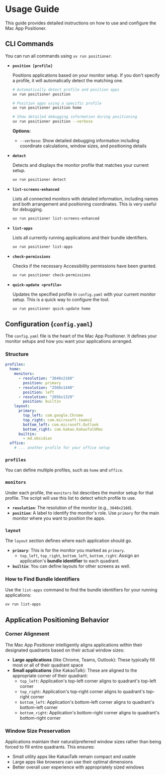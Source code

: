 # Usage Guide

This guide provides detailed instructions on how to use and configure the Mac App Positioner.

## CLI Commands

You can run all commands using `uv run positioner`.

-   **`position [profile]`**

    Positions applications based on your monitor setup. If you don't specify a profile, it will automatically detect the matching one.

    ```bash
    # Automatically detect profile and position apps
    uv run positioner position

    # Position apps using a specific profile
    uv run positioner position home

    # Show detailed debugging information during positioning
    uv run positioner position --verbose
    ```

    **Options:**
    - `--verbose`: Show detailed debugging information including coordinate calculations, window sizes, and positioning details

-   **`detect`**

    Detects and displays the monitor profile that matches your current setup.

    ```bash
    uv run positioner detect
    ```

-   **`list-screens-enhanced`**

    Lists all connected monitors with detailed information, including names and both arrangement and positioning coordinates. This is very useful for debugging.

    ```bash
    uv run positioner list-screens-enhanced
    ```

-   **`list-apps`**

    Lists all currently running applications and their bundle identifiers.

    ```bash
    uv run positioner list-apps
    ```

-   **`check-permissions`**

    Checks if the necessary Accessibility permissions have been granted.

    ```bash
    uv run positioner check-permissions
    ```

-   **`quick-update <profile>`**

    Updates the specified profile in `config.yaml` with your current monitor setup. This is a quick way to configure the tool.

    ```bash
    uv run positioner quick-update home
    ```

## Configuration (`config.yaml`)

The `config.yaml` file is the heart of the Mac App Positioner. It defines your monitor setups and how you want your applications arranged.

### Structure

```yaml
profiles:
  home:
    monitors:
      - resolution: "3840x2160"
        position: primary
      - resolution: "2560x1440"
        position: left
      - resolution: "2056x1329"
        position: builtin
    layout:
      primary:
        top_left: com.google.Chrome
        top_right: com.microsoft.teams2
        bottom_left: com.microsoft.Outlook
        bottom_right: com.kakao.KakaoTalkMac
      builtin:
        - md.obsidian
  office:
    # ... another profile for your office setup
```

### `profiles`

You can define multiple profiles, such as `home` and `office`.

### `monitors`

Under each profile, the `monitors` list describes the monitor setup for that profile. The script will use this list to detect which profile to use.

*   **`resolution`**: The resolution of the monitor (e.g., `3840x2160`).
*   **`position`**: A label to identify the monitor's role. Use `primary` for the main monitor where you want to position the apps.

### `layout`

The `layout` section defines where each application should go.

*   **`primary`**: This is for the monitor you marked as `primary`.
    *   `top_left`, `top_right`, `bottom_left`, `bottom_right`: Assign an application's **bundle identifier** to each quadrant.
*   **`builtin`**: You can define layouts for other screens as well.

### How to Find Bundle Identifiers

Use the `list-apps` command to find the bundle identifiers for your running applications:

```bash
uv run list-apps
```

## Application Positioning Behavior

### Corner Alignment

The Mac App Positioner intelligently aligns applications within their designated quadrants based on their actual window sizes:

- **Large applications** (like Chrome, Teams, Outlook): These typically fill most or all of their quadrant space
- **Small applications** (like KakaoTalk): These are aligned to the appropriate corner of their quadrant:
  - `top_left`: Application's top-left corner aligns to quadrant's top-left corner
  - `top_right`: Application's top-right corner aligns to quadrant's top-right corner  
  - `bottom_left`: Application's bottom-left corner aligns to quadrant's bottom-left corner
  - `bottom_right`: Application's bottom-right corner aligns to quadrant's bottom-right corner

### Window Size Preservation

Applications maintain their natural/preferred window sizes rather than being forced to fill entire quadrants. This ensures:
- Small utility apps like KakaoTalk remain compact and usable
- Large apps like browsers can use their optimal dimensions
- Better overall user experience with appropriately sized windows
